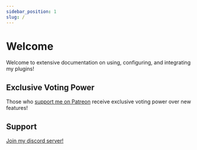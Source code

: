 ```yaml
---
sidebar_position: 1
slug: /
---
```


# Welcome

Welcome to extensive documentation on using, configuring, and integrating my plugins!

## Exclusive Voting Power

Those who [support me on Patreon](https://www.patreon.com/Aregcraft) receive exclusive voting power over new features!

## Support

[Join my discord server!](https://discord.gg/AJJWZFzVAX)
